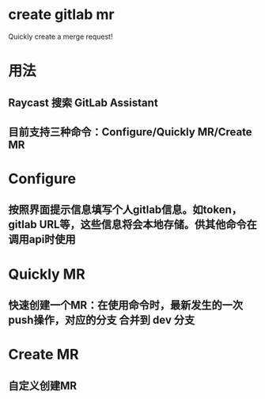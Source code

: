 # create gitlab mr

Quickly create a merge request!

# 用法

## Raycast 搜索 GitLab Assistant

## 目前支持三种命令：Configure/Quickly MR/Create MR

# Configure

## 按照界面提示信息填写个人gitlab信息。如token，gitlab URL等，这些信息将会本地存储。供其他命令在调用api时使用

# Quickly MR

## 快速创建一个MR：在使用命令时，最新发生的一次push操作，对应的分支 合并到 dev 分支

# Create MR

## 自定义创建MR
